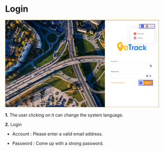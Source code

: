 # Login 

<span style="display:block;text-align:center">![active device ](/docs/assets/images/web-english/users/login.png) 

**1.** The user clicking on it can change the system language.

**2.** Login 

* Account : Please enter a valid email address.

* Password : Come up with a strong password.